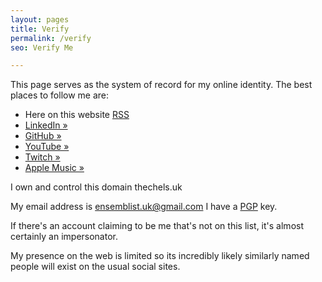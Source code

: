 ```yaml
---
layout: pages
title: Verify
permalink: /verify
seo: Verify Me

---
```


This page serves as the system of record for my online identity. The best places to follow me are:

- Here on this website [RSS](/feed)
- [LinkedIn &raquo;](https://www.linkedin.com/in/mat-benfield/)
- [GitHub &raquo;](https://github.com/Mat-0/)
- [YouTube &raquo;](https://www.youtube.com/@thechelsuk)
- [Twitch &raquo;](https://www.twitch.tv/thechelsuk)
- [Apple Music &raquo;](https://music.apple.com/profile/thechelsuk)

I own and control this domain thechels.uk

My email address is <ensemblist.uk@gmail.com> I have a [PGP](/pgp) key.

If there's an account claiming to be me that's not on this list, it's almost certainly an impersonator.

My presence on the web is limited so its incredibly likely similarly named people will exist on the usual social sites.
